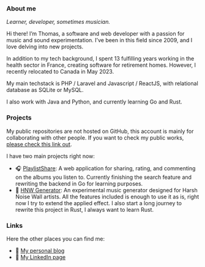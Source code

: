 ### About me

*Learner, developer, sometimes musician.*

Hi there! I’m Thomas, a software and web developer with a passion for music and sound experimentation. I’ve been in this field since 2009, and I love delving into new projects.

In addition to my tech background, I spent 13 fulfilling years working in the health sector in France, creating software for retirement homes. However, I recently relocated to Canada in May 2023.

My main techstack is PHP / Laravel and Javascript / ReactJS, with relational database as SQLite or MySQL.

I also work with Java and Python, and currently learning Go and Rust.

### Projects

My public repositories are not hosted on GitHub, this account is mainly for collaborating with other people. If you want to check my public works, [please check this link out](https://framagit.org/blchrd).

I have two main projects right now:

* 🎧 [PlaylistShare](https://framagit.org/playlistshare/): A web application for sharing, rating, and commenting on the albums you listen to. Currently finishing the search feature and rewriting the backend in Go for learning purposes.
* 🎵 [HNW Generator](https://framagit.org/blchrd/hnwgen): An experimental music generator designed for Harsh Noise Wall artists. All the features included is enough to use it as is, right now I try to extend the applied effect. I also start a long journey to rewrite this project in Rust, I always want to learn Rust.

### Links

Here the other places you can find me:

* 📓 [My personal blog](https://blchrd.eu)
* 💼 [My LinkedIn page](https://www.linkedin.com/in/blchrd)
